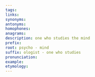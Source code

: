 ```yaml
---
tags: 
links: 
synonyms: 
antonyms: 
homophones: 
anagrams: 
description: one who studies the mind
prefix: 
root: psycho - mind
suffix: ologist - one who studies
pronunciation: 
example: 
etymology:
---
```

